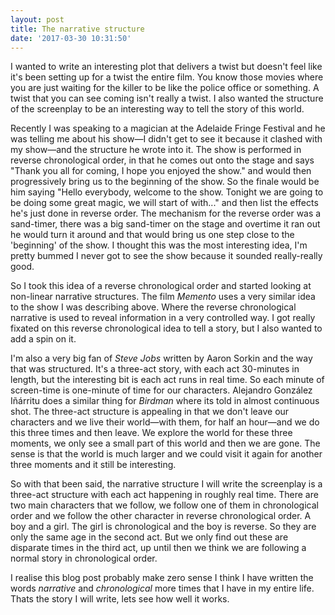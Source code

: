 ```yaml
---
layout: post
title: The narrative structure
date: '2017-03-30 10:31:50'
---
```


I wanted to write an interesting plot that delivers a twist but doesn't feel like it's been setting up for a twist the entire film. You know those movies where you are just waiting for the killer to be like the police office or something. A twist that you can see coming isn't really a twist. I also wanted the structure of the screenplay to be an interesting way to tell the story of this world.

Recently I was speaking to a magician at the Adelaide Fringe Festival and he was telling me about his show—I didn't get to see it because it clashed with my show—and the structure he wrote into it. The show is performed in reverse chronological order, in that he comes out onto the stage and says "Thank you all for coming, I hope you enjoyed the show." and would then progressively bring us to the beginning of the show. So the finale would be him saying "Hello everybody, welcome to the show. Tonight we are going to be doing some great magic, we will start of with..." and then list the effects he's just done in reverse order. The mechanism for the reverse order was a sand-timer, there was a big sand-timer on the stage and overtime it ran out he would turn it around and that would bring us one step close to the 'beginning' of the show. I thought this was the most interesting idea, I'm pretty bummed I never got to see the show because it sounded really-really good.

So I took this idea of a reverse chronological order and started looking at non-linear narrative structures. The film *Memento* uses a very similar idea to the show I was describing above. Where the reverse chronological narrative is used to reveal information in a very controlled way. I got really fixated on this reverse chronological idea to tell a story, but I also wanted to add a spin on it. 

I'm also a very big fan of *Steve Jobs* written by Aaron Sorkin and the way that was structured. It's a three-act story, with each act 30-minutes in length, but the interesting bit is each act runs in real time. So each minute of screen-time is one-minute of time for our characters. Alejandro González Iñárritu does a similar thing for *Birdman* where its told in almost continuous shot. The three-act structure is appealing in that we don't leave our characters and we live their world—with them, for half an hour—and we do this three times and then leave. We explore the world for these three moments, we only see a small part of this world and then we are gone. The sense is that the world is much larger and we could visit it again for another three moments and it still be interesting.

So with that been said, the narrative structure I will write the screenplay is a three-act structure with each act happening in roughly real time. There are two main characters that we follow, we follow one of them in chronological order and we follow the other character in reverse chronological order. A boy and a girl. The girl is chronological and the boy is reverse. So they are only the same age in the second act. But we only find out these are disparate times in the third act, up until then we think we are following a normal story in chronological order.

I realise this blog post probably make zero sense I think I have written the words *narrative* and *chronological* more times that I have in my entire life. Thats the story I will write, lets see how well it works.